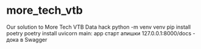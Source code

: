 # more_tech_vtb
Our solution to More Tech VTB Data hack
python -m venv venv
pip install poetry
poetry install
uvicorn main: app старт апишки
127.0.0.1:8000/docs - дока в Swagger
